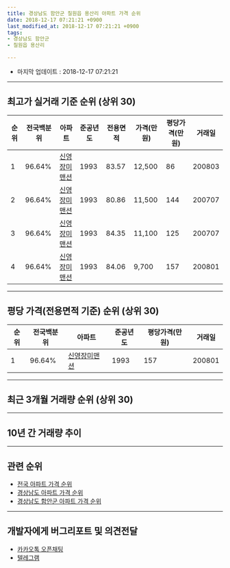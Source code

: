 ```yaml
---
title: 경상남도 함안군 칠원읍 용산리 아파트 가격 순위
date: 2018-12-17 07:21:21 +0900
last_modified_at: 2018-12-17 07:21:21 +0900
tags:
- 경상남도 함안군
- 칠원읍 용산리

---
```


* 마지막 업데이트 : 2018-12-17 07:21:21

---

## 최고가 실거래 기준 순위 (상위 30)


|순위|전국백분위|아파트|준공년도|전용면적|가격(만원)|평당가격(만원)|거래일|
|---|---|---|---|---|---|---|---|
|1|96.64%|[신영장미맨션](https://search.naver.com/search.naver?query=%EA%B2%BD%EC%83%81%EB%82%A8%EB%8F%84+%ED%95%A8%EC%95%88%EA%B5%B0+%EC%B9%A0%EC%9B%90%EC%9D%8D+%EC%9A%A9%EC%82%B0%EB%A6%AC+%EC%8B%A0%EC%98%81%EC%9E%A5%EB%AF%B8%EB%A7%A8%EC%85%98)|1993|83.57|12,500|86|200803|
|2|96.64%|[신영장미맨션](https://search.naver.com/search.naver?query=%EA%B2%BD%EC%83%81%EB%82%A8%EB%8F%84+%ED%95%A8%EC%95%88%EA%B5%B0+%EC%B9%A0%EC%9B%90%EC%9D%8D+%EC%9A%A9%EC%82%B0%EB%A6%AC+%EC%8B%A0%EC%98%81%EC%9E%A5%EB%AF%B8%EB%A7%A8%EC%85%98)|1993|80.86|11,500|144|200707|
|3|96.64%|[신영장미맨션](https://search.naver.com/search.naver?query=%EA%B2%BD%EC%83%81%EB%82%A8%EB%8F%84+%ED%95%A8%EC%95%88%EA%B5%B0+%EC%B9%A0%EC%9B%90%EC%9D%8D+%EC%9A%A9%EC%82%B0%EB%A6%AC+%EC%8B%A0%EC%98%81%EC%9E%A5%EB%AF%B8%EB%A7%A8%EC%85%98)|1993|84.35|11,100|125|200707|
|4|96.64%|[신영장미맨션](https://search.naver.com/search.naver?query=%EA%B2%BD%EC%83%81%EB%82%A8%EB%8F%84+%ED%95%A8%EC%95%88%EA%B5%B0+%EC%B9%A0%EC%9B%90%EC%9D%8D+%EC%9A%A9%EC%82%B0%EB%A6%AC+%EC%8B%A0%EC%98%81%EC%9E%A5%EB%AF%B8%EB%A7%A8%EC%85%98)|1993|84.06|9,700|157|200801|


---

## 평당 가격(전용면적 기준) 순위 (상위 30)


|순위|전국백분위|아파트|준공년도|평당가격(만원)|거래일|
|---|---|---|---|---|---|
|1|96.64%|[신영장미맨션](https://search.naver.com/search.naver?query=%EA%B2%BD%EC%83%81%EB%82%A8%EB%8F%84+%ED%95%A8%EC%95%88%EA%B5%B0+%EC%B9%A0%EC%9B%90%EC%9D%8D+%EC%9A%A9%EC%82%B0%EB%A6%AC+%EC%8B%A0%EC%98%81%EC%9E%A5%EB%AF%B8%EB%A7%A8%EC%85%98)|1993|157|200801|


---

## 최근 3개월 거래량 순위 (상위 30)


<div style="width:100%;">
    <canvas id="deal_count_ranking" height="250"></canvas>
</div>


<script>
new Chart(document.getElementById("deal_count_ranking"), {
    type: 'horizontalBar',
    data: {
        labels: ['신영장미맨션'],
        datasets: [{
            label: '실거래 수',
            data: [1],
            borderColor: "rgba(255, 0, 128, 1)",
            backgroundColor: "rgba(255, 0, 128, 0.5)",
            fill: false,
        }]
    },
    options: {
        responsive: true,
        title: {
            display: true,
            text: '최근 3개월 거래량 순위'
        },
        tooltips: {
            mode: 'index',
            intersect: false,
            callbacks: {
                title: function(tooltipItems, data) {
                    return "실거래 수:";
                },
                label: function(tooltipItem, data) {
                    return data.labels[tooltipItem.index] + ": " + tooltipItem.xLabel;
                }
            }
        },
        hover: {
            mode: 'nearest',
            intersect: true
        },
        scales: {
            xAxes: [{
                display: true,
                scaleLabel: {
                    display: true,
                    labelString: '실거래 수'
                },
                ticks: {
                    suggestedMin: 0,
                }
            }],
            yAxes: [{
                display: true,
                ticks: {
                    autoSkip: false,
                    callback: function(value, index, values) {
                        if (value.length > 15)
                            return value.substr(0, 13) + "...";
                        else
                            return value;
                    }
                },
                scaleLabel: {
                    display: false,
                }
            }]
        }
    }
});

</script>


---

## 10년 간 거래량 추이


<div style="width:100%;">
    <canvas id="deal_progress" height="250"></canvas>
</div>

<script>
new Chart(document.getElementById("deal_progress"), {
    type: 'line',
    data: {
        labels: ['200812','200901','200902','200903','200904','200905','200906','200907','200908','200909','200910','200911','200912','201001','201002','201003','201004','201005','201006','201007','201008','201009','201010','201011','201012','201101','201102','201103','201104','201105','201106','201107','201108','201109','201110','201111','201112','201201','201202','201203','201204','201205','201206','201207','201208','201209','201210','201211','201212','201301','201302','201303','201304','201305','201306','201307','201308','201309','201310','201311','201312','201401','201402','201403','201404','201405','201406','201407','201408','201409','201410','201411','201412','201501','201502','201503','201504','201505','201506','201507','201508','201509','201510','201511','201512','201601','201602','201603','201604','201605','201606','201607','201608','201609','201610','201611','201612','201701','201702','201703','201704','201705','201706','201707','201708','201709','201710','201711','201712','201801','201802','201803','201804','201805','201806','201807','201808','201809','201810','201811','201812'],
        datasets: [{
            label: '실거래 수',
            pointRadius: 1,
            data: [0, 0, 0, 0, 1, 0, 1, 0, 0, 1, 1, 0, 1, 0, 0, 0, 0, 0, 0, 1, 0, 0, 0, 0, 0, 0, 1, 0, 1, 0, 1, 0, 0, 1, 0, 0, 1, 0, 0, 0, 0, 0, 0, 0, 1, 0, 0, 0, 2, 0, 0, 1, 0, 0, 0, 1, 0, 0, 0, 0, 0, 0, 0, 0, 0, 1, 0, 1, 0, 1, 0, 0, 0, 1, 0, 0, 0, 0, 0, 2, 0, 0, 1, 0, 0, 2, 0, 0, 0, 0, 1, 0, 1, 0, 0, 0, 0, 0, 0, 1, 0, 0, 0, 1, 0, 0, 0, 0, 1, 0, 0, 0, 2, 1, 0, 1, 0, 0, 0, 1, 0],
            borderColor: "rgba(255, 201, 14, 1)",
            backgroundColor: "rgba(255, 201, 14, 0.5)",
            fill: true,
        }]
    },
    options: {
        responsive: true,
        title: {
            display: true,
            text: '10년간 거래량 추이'
        },
        tooltips: {
            mode: 'index',
            intersect: false,
        },
        hover: {
            mode: 'nearest',
            intersect: true
        },
        scales: {
            xAxes: [{
                display: true,
                scaleLabel: {
                    display: true,
                    labelString: '년/월'
                }
            }],
            yAxes: [{
                display: true,
                ticks: {
                    suggestedMin: 0,
                },
                scaleLabel: {
                    display: true,
                    labelString: '실거래 수'
                }
            }]
        }
    }
});

</script>


---

## 관련 순위

- [전국 아파트 가격 순위](https://inasie.github.io/apt-ranking/전국)
- [경상남도 아파트 가격 순위](https://inasie.github.io/apt-ranking/경상남도)
- [경상남도 함안군 아파트 가격 순위](https://inasie.github.io/apt-ranking/경상남도-함안군)


---

## 개발자에게 버그리포트 및 의견전달

- [카카오톡 오픈채팅](https://open.kakao.com/o/gLJUAP4)
- [텔레그램](https://t.me/inasie)

